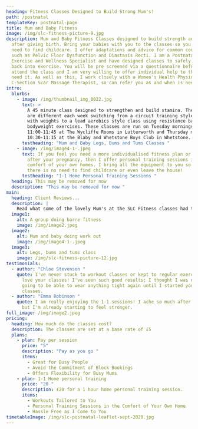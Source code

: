 ```yaml
---
heading: Fitness Classes Designed to Build Strong Mum's!
path: /postnatal
templateKey: postnatal-page
title: Mum and Baby Fitness
image: /img/slc-fitness-picture-9.jpg
description: Mum and Baby Fitness Classes designed to build strength and stamina
  after giving birth. Bring your babies with you to the classes so you do not
  need to find childcare. I offer adaptations and advice for common conditions
  such as Pelvic Floor Dysfunction and Diastasis Recti. I am a Postnatal
  Exercise and Wellness Specialist and have designed classes to safely get you
  back into exercise. You will be pre screened via a questionnaire before you
  attend the class and I am very willing to offer individual help to those that
  need it. As well as this, I work closely with a Women's Health Physio and
  C-Section Scar Massage Therapist, so can refer you as and when is needed.
intro:
  blurbs:
    - image: /img/thumbnail_img_0022.jpg
      text: >
        A 45 minute class designed to strengthen and build stamina. The sessions
        are different each week switching from a circuit training style class
        with weights to a lead aerobics style class using resistance bands and
        bodyweight exercises. These classes are run on Tuesday mornings
        11:00-11:45 at The Wycliffe Rooms in Lutterworth and Thursday mornings
        10:30-11:15 at the Blaby and Whetstone Boys Club in Whetstone. 
      testheading: "Mum and Baby Legs, Bums and Tums Classes "
    - image: /img/image4-1-.jpeg
      text: If you feel you need a more individualised fitness plan or extra help
        after your pregnancy, then I offer personal training sessions in the
        comfort of your own homes. I bring all the equipment to you so again,
        there is no need to find childcare or even leave the house!
      testheading: "1-1 Home Personal Training Sessions "
  heading: This may be removed for now
  description: "This may be removed for now "
main:
  heading: Client Reviews...
  description: |
    Read what some of the lovely Mum's at the SLC Fitness classes had to say!
  image1:
    alt: A group doing barre fitness
    image: /img/image2.jpeg
  image2:
    alt: Mum and baby doing work out
    image: /img/image4-1-.jpeg
  image3:
    alt: Legs, bums and tums class
    image: /img/slc-fitness-picture-12.jpg
testimonials:
  - author: "Chloe Stevenson "
    quote: I've never stuck to workout classes or kept to regular exercise, but I
      love your classes! I've seen such good results; I thought I was never
      going to be able to wear anything tight again until I started your
      classes.
  - author: "Emma Robinson "
    quote: I am really enjoying the 1-1 sessions! I ache so much after the sessions
      but I'm already starting to feel stronger.
full_image: /img/image2.jpeg
pricing:
  heading: How much do the classes cost?
  description: The classes are set at a base rate of £5
  plans:
    - plan: Pay per session
      price: "5"
      description: "Pay as you go "
      items:
        - Great for Busy People
        - Avoid the Commitment of Block Bookings
        - Offers Flexibility for Busy Mums
    - plan: 1-1 Home personal training
      price: "20 "
      description: £20 for a 1 hour home personal training session.
      items:
        - Workouts Tailored to You
        - Personal Training Sessions in the Comfort of Your Own Home
        - Hassle Free as I Come to You
timetableImage: /img/slc-postnatal-leaflet-sept-2020.jpg
---
```


